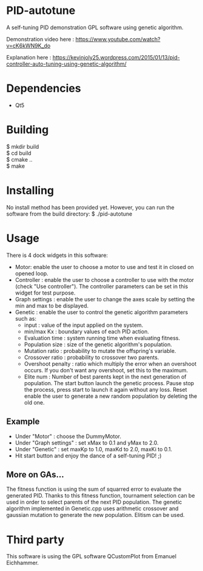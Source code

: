 PID-autotune
============

A self-tuning PID demonstration GPL software using genetic algorithm.

Demonstration video here : https://www.youtube.com/watch?v=cK6kWN9K_do

Explanation here : https://kevinjoly25.wordpress.com/2015/01/13/pid-controller-auto-tuning-using-genetic-algorithm/

Dependencies
============

- Qt5

Building
============

$ mkdir build  
$ cd build  
$ cmake ..  
$ make  

Installing
============

No install method has been provided yet. However, you can run the software from the build directory:
$ ./pid-autotune

Usage
============

There is 4 dock widgets in this software:
 - Motor: enable the user to choose a motor to use and test it in closed on opened loop.
 - Controller : enable the user to choose a controller to use with the motor (check "Use controller"). The controller parameters can be set in this widget for test purpose.
 - Graph settings : enable the user to change the axes scale by setting the min and max to be displayed.
 - Genetic : enable the user to control the genetic algorithm parameters such as:
 	* input : value of the input applied on the system.
	* min/max Kx : boundary values of each PID action.
	* Evaluation time : system running time when evaluating fitness.
	* Population size : size of the genetic algorithm's population.
	* Mutation ratio : probability to mutate the offspring's variable.
	* Crossover ratio : probability to crossover two parents.
	* Overshoot penalty : ratio which multiply the error when an overshoot occurs. If you don't want any overshoot, set this to the maximum.
	* Elite num : Number of best parents kept in the next generation of population.
	The start button launch the genetic process. Pause stop the process, press start to launch it again without any loss. Reset enable the user to generate a new random population by deleting the old one.

Example
------------

- Under "Motor" : choose the DummyMotor.
- Under "Graph settings" : set xMax to 0.1 and yMax to 2.0.
- Under "Genetic" : set maxKp to 1.0, maxKd to 2.0, maxKi to 0.1.
- Hit start button and enjoy the dance of a self-tuning PID! ;)

More on GAs...
------------

The fitness function is using the sum of squarred error to evaluate the generated PID.
Thanks to this fitness function, tournament selection can be used in order to select parents of the next PID population.
The genetic algorithm implemented in Genetic.cpp uses arithmetic crossover and gaussian mutation to generate the new population.
Elitism can be used.

Third party
============

This software is using the GPL software QCustomPlot from Emanuel Eichhammer.
